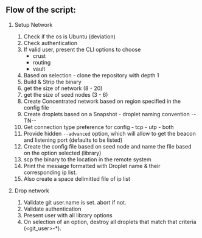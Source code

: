 ## Flow of the script:

1. Setup Network
    1.  Check if the os is Ubuntu (deviation)
    2.  Check authentication
    3.  If valid user, present the CLI options to choose
           - crust
           - routing
           - vault
    4.  Based on selection - clone the repository with depth 1       
    5.  Build & Strip the binary
    6.  get the size of network (8 - 20)
    7.  get the size of seed nodes (3 - 6)
    8.  Create Concentrated network based on region specified in the config file
    9.  Create droplets based on a Snapshot - droplet naming convention <github-user>-<lib>-TN-<RegionShort>-<index>
    10. Get connection type preference for config
            - tcp
            - utp 
            - both
    11. Provide hidden `--advanced` option, which will allow to get the beacon and listening port (defaults to be listed)
    12. Create the config file based on seed node and name the file based on the option selected (library)
    13. scp the binary to the location in the remote system
    14. Print the message formatted with Droplet name & their corresponding ip list.
    15. Also create a space delimitted file of ip list
       
2. Drop network
    1. Validate git user.name is set. abort if not.
    2. Validate authentication
    3. Present user with all library options
    4. On selection of an option, destroy all droplets that match that criteria (<git_user>-<library>*).
